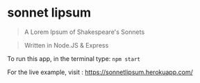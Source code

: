# sonnet lipsum

> A Lorem Ipsum of Shakespeare's Sonnets

> Written in Node.JS & Express

To run this app, in the terminal type:
```npm start```

For the live example, visit : https://sonnetlipsum.herokuapp.com/